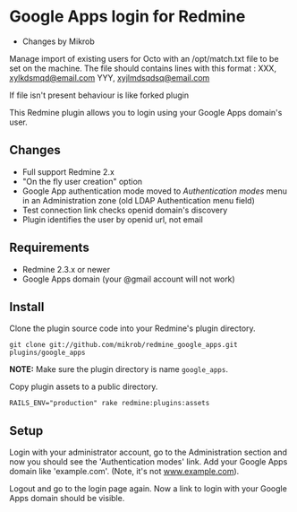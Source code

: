 Google Apps login for Redmine
=============================

* Changes by Mikrob

Manage import of existing users for Octo with an /opt/match.txt file to be set on the machine.
The file should contains lines with this format :
XXX, xylkdsmqd@email.com
YYY, xyjlmdsqdsq@email.com

If file isn't present behaviour is like forked plugin

This Redmine plugin allows you to login using your Google Apps domain's user.

Changes
--------------------------------------------------

* Full support Redmine 2.x
* "On the fly user creation" option
* Google App authentication mode moved to *Authentication modes* menu in an Administration zone (old LDAP Authentication menu field)
* Test connection link checks openid domain's discovery
* Plugin identifies the user by openid url, not email

Requirements
------------

* Redmine 2.3.x or newer
* Google Apps domain (your @gmail account will not work)

Install
-------

Clone the plugin source code into your Redmine's plugin directory.

    git clone git://github.com/mikrob/redmine_google_apps.git plugins/google_apps

**NOTE:** Make sure the plugin directory is name `google_apps`.

Copy plugin assets to a public directory.

    RAILS_ENV="production" rake redmine:plugins:assets

Setup
-----

Login with your administrator account, go to the Administration section and now you should see the 'Authentication modes' link. Add your Google Apps domain like 'example.com'. (Note, it's not www.example.com).

Logout and go to the login page again. Now a link to login with your Google Apps domain should be visible.

